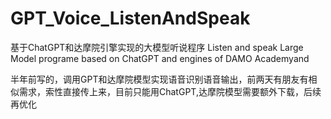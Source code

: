 # GPT_Voice_ListenAndSpeak
基于ChatGPT和达摩院引擎实现的大模型听说程序 Listen and speak Large Model programe based on ChatGPT and engines of DAMO Academyand

半年前写的，调用GPT和达摩院模型实现语音识别语音输出，前两天有朋友有相似需求，索性直接传上来，目前只能用ChatGPT,达摩院模型需要额外下载，后续再优化
